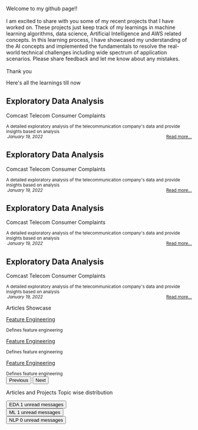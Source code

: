 <div id="myPage">
  <div id="about">
    <div class='container-fluid'>
      <div class="row px-2 py-2 mb-2">
        <div class='card text-secondary bg-white border-0 rounded px-1 h-100'>
          <div class='card-body py-0 m-0 bg-transparent'>
            <p class='card-text'> Welcome to my github page!! <br>
              <br> I am excited to share with you some of my recent projects that I have worked on. These projects just keep track of my learnings in machine learning algorithms, data science, Artificial Intelligence and AWS related concepts. In this learning process, I have showcased my understanding of the AI concepts and implemented the fundamentals to resolve the real-world technical challenges including wide spectrum of application scenarios. Please share feedback and let me know about any mistakes. <br>
              <br>Thank you
            </p>
          </div>
        </div>
      </div>
    </div>
  </div>
  <div id="projects">
    <div class="container-fluid">
      <div class="row p-2 mt-3 mb-2">
        <p class="text-success fs-6 fw-bold">Here's all the learnings till now&nbsp; <i class="fa fa-angle-double-down"></i>
        </p>
      </div>
      <div class="row row-cols-1 row-cols-md-2 row-cols-lg-3 g-3">
        <div class="col">
          <div class='card bg-light border-1 px-1 rounded h-100'>
            <div class="card-header border-0 bg-transparent">
              <h2 class="card-title">
                <strong>Exploratory Data Analysis</strong>
              </h2>
            </div>
            <div class='card-body py-0 m-0 bg-transparent'>
              <p class="text-muted fs-6 fw-bold">Comcast Telecom Consumer Complaints</p>
              <small class='card-text' id='data-card-text'>A detailed exploratory analysis of the telecommunication company's data and provide insights based on analysis</small>
            </div>
            <div class="card-footer border-0 bg-transparent text-muted">
              <small>
                <i class='fa fa-calendar'>&nbsp;January 19, 2022</i>
                <span style="float:right;">
                  <a class="card-link" href="/docs/Comcast Telecom Consumer Complaints.ipynb - Colaboratory.html"> Read more... </a>
                </span>
              </small>
            </div>
          </div>
        </div>
        <div class="col">
          <div class='card bg-light border-1 px-1 rounded h-100'>
            <div class="card-header border-0 bg-transparent">
              <h2 class="card-title">
                <strong>Exploratory Data Analysis</strong>
              </h2>
            </div>
            <div class='card-body py-0 m-0 bg-transparent'>
              <p class="text-muted fs-6 fw-bold">Comcast Telecom Consumer Complaints</p>
              <small class='card-text' id='data-card-text'>A detailed exploratory analysis of the telecommunication company's data and provide insights based on analysis</small>
            </div>
            <div class="card-footer border-0 bg-transparent text-muted">
              <small>
                <i class='fa fa-calendar'>&nbsp;January 19, 2022</i>
                <span style="float:right;">
                  <a class="card-link" href="/docs/Comcast Telecom Consumer Complaints.ipynb - Colaboratory.html"> Read more... </a>
                </span>
              </small>
            </div>
          </div>
        </div>
        <div class="col">
          <div class='card bg-light border-1 px-1 rounded h-100'>
            <div class="card-header border-0 bg-transparent">
              <h2 class="card-title">
                <strong>Exploratory Data Analysis</strong>
              </h2>
            </div>
            <div class='card-body py-0 m-0 bg-transparent'>
              <p class="text-muted fs-6 fw-bold">Comcast Telecom Consumer Complaints</p>
              <small class='card-text' id='data-card-text'>A detailed exploratory analysis of the telecommunication company's data and provide insights based on analysis</small>
            </div>
            <div class="card-footer border-0 bg-transparent text-muted">
              <small>
                <i class='fa fa-calendar'>&nbsp;January 19, 2022</i>
                <span style="float:right;">
                  <a class="card-link" href="/docs/Comcast Telecom Consumer Complaints.ipynb - Colaboratory.html"> Read more... </a>
                </span>
              </small>
            </div>
          </div>
        </div>
        <div class="col">
          <div class='card bg-light border-1 px-1 rounded h-100'>
            <div class="card-header border-0 bg-transparent">
              <h2 class="card-title">
                <strong>Exploratory Data Analysis</strong>
              </h2>
            </div>
            <div class='card-body py-0 m-0 bg-transparent'>
              <p class="text-muted fs-6 fw-bold">Comcast Telecom Consumer Complaints</p>
              <small class='card-text' id='data-card-text'>A detailed exploratory analysis of the telecommunication company's data and provide insights based on analysis</small>
            </div>
            <div class="card-footer border-0 bg-transparent text-muted">
              <small>
                <i class='fa fa-calendar'>&nbsp;January 19, 2022</i>
                <span style="float:right;">
                  <a class="card-link" href="/docs/Comcast Telecom Consumer Complaints.ipynb - Colaboratory.html"> Read more... </a>
                </span>
              </small>
            </div>
          </div>
        </div>
      </div>
    </div>
    <!-- Container (Contact Section) -->
    <div id="articles">
      <div class="container-fluid p-1">
        <div class="row">
          <p class="text-success fs-6 fw-bold">Articles Showcase&nbsp; <i class="fa fa-angle-double-down"></i>
          </p>
        </div>
        <div class="row">
          <div id="myCarousel" class="carousel slide my-0 py-0 px-5 " data-bs-ride="carousel">
            <!-- Wrapper for slides -->
            <div class="carousel-inner ">
              <div class="carousel-item active">
                <div class="container-fluid bg-light">
                  <div class="row mb-2">
                    <div class="card bg-light border-0 rounded h-100">
                      <div class="card-body py-0 m-0 bg-transparent">
                        <p class="text-muted fs-6 fw-bold">
                          <a class="
link-secondary text-decoration-none fw-bold" href="/docs/Feature_Selection.html">Feature Engineering</a>
                        </p>
                        <small class="card-text" id="data-card-text">Defines feature engineering</small>
                      </div>
                    </div>
                  </div>
                </div>
              </div>
              <div class="carousel-item bg-light">
                <div class="container-fluid bg-light">
                  <div class="row mb-2">
                    <div class="card bg-light border-0 rounded h-100">
                      <div class="card-body py-0 m-0 bg-transparent">
                        <p class="text-muted fs-6 fw-bold">
                          <a class="link-secondary text-decoration-none fw-bold" href="/docs/Feature_Selection.html">Feature Engineering</a>
                        </p>
                        <small class="card-text" id="data-card-text">Defines feature engineering</small>
                      </div>
                    </div>
                  </div>
                </div>
              </div>
              <div class="carousel-item bg-light">
                <div class="container-fluid bg-light">
                  <div class="row mb-2">
                    <div class="card bg-light border-0 px-1 rounded h-100">
                      <div class="card-body py-0 m-0 bg-transparent">
                        <p class="text-muted fs-6 fw-bold">
                          <a class="link-secondary text-decoration-none fw-bold" href="/docs/Feature_Selection.html">Feature Engineering</a>
                        </p>
                        <small class="card-text" id="data-card-text">Defines feature engineering</small>
                      </div>
                    </div>
                  </div>
                </div>
              </div>
            </div>
            <!-- Left and right controls -->
            <button class="carousel-control-prev" type="button" data-bs-target="#myCarousel" data-bs-slide="prev">
              <span class="text-muted fs-3 fw-bold">
                <i class="fa fa-angle-left text-danger"></i>
              </span>
              <span class="sr-only">Previous</span>
            </button>
            <button class="carousel-control-next" type="button" data-bs-target="#myCarousel" data-bs-slide="next">
              <span class="text-muted fs-3 fw-bold">
                <i class="fa fa-angle-right text-danger"></i>
              </span>
              <span class="visually-hidden">Next</span>
            </button>
          </div>
        </div>
      </div>
    </div>
    <div id="topics">
      <div class="container-fluid p-1 mt-2 mb-2">
        <div class="row">
          <p class="text-success fs-6 fw-bold">Articles and Projects Topic wise distribution </p>
        </div>
        <div class="row">
          <div class="col">
            <button type="button" class="btn py-0 btn-secondary btn-sm position-relative"> EDA <span class="position-absolute top-0 start-100 translate-middle badge rounded-pill bg-success"> 1 <span class="visually-hidden">unread messages</span>
              </span>
            </button>
          </div>
          <div class="col">
            <button type="button" class="btn py-0 btn-secondary btn-sm position-relative"> ML <span class="position-absolute top-0 start-100 translate-middle badge rounded-pill bg-success"> 1 <span class="visually-hidden">unread messages</span>
              </span>
            </button>
          </div>
          <div class="col">
            <button type="button" class="btn py-0 btn-secondary btn-sm position-relative"> NLP <span class="position-absolute top-0 start-100 translate-middle badge rounded-pill bg-success"> 0 <span class="visually-hidden">unread messages</span>
              </span>
            </button>
          </div>
        </div>
      </div>
    </div>
  </div>
